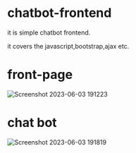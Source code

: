 # chatbot-frontend

it is simple chatbot frontend.

it covers the javascript,bootstrap,ajax etc.

# front-page
![Screenshot 2023-06-03 191223](https://github.com/arunkumar-77/chatbot-frontend/assets/74124425/217897b2-c9a7-4679-8a13-a963a63756b4)

# chat bot

![Screenshot 2023-06-03 191819](https://github.com/arunkumar-77/chatbot-frontend/assets/74124425/ef102dfa-eb5a-4576-8246-52f5f9b27072)
